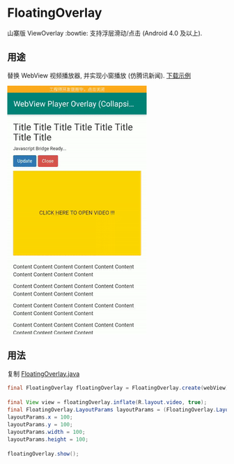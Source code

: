 # FloatingOverlay

山寨版 ViewOverlay :bowtie: 支持浮层滑动/点击 (Android 4.0 及以上).


## 用途

替换 WebView 视频播放器, 并实现小窗播放 (仿腾讯新闻). [下载示例](https://github.com/xujiaao/FloatingOverlay/releases/latest)

![](doc/sample.gif)


## 用法

复制 [FloatingOverlay.java](floating-overlay/src/main/java/com/xujiaao/android/overlay/FloatingOverlay.java)

````java
final FloatingOverlay floatingOverlay = FloatingOverlay.create(webView);

final View view = floatingOverlay.inflate(R.layout.video, true);
final FloatingOverlay.LayoutParams layoutParams = (FloatingOverlay.LayoutParams) view.getLayoutParams();
layoutParams.x = 100;
layoutParams.y = 100;
layoutParams.width = 100;
layoutParams.height = 100;

floatingOverlay.show();
````